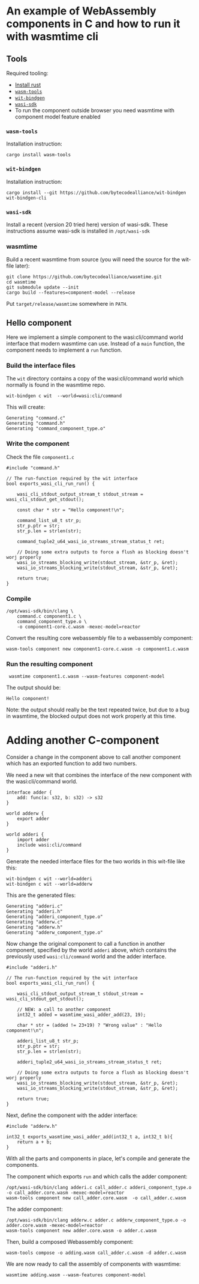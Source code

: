 # An example of WebAssembly components in C and how to run it with wasmtime cli

## Tools

Required tooling:

* [Install rust](https://www.rust-lang.org/tools/install)
* [`wasm-tools`](https://github.com/bytecodealliance/wasm-tools/)
* [`wit-bindgen`](https://github.com/bytecodealliance/wit-bindgen)
* [`wasi-sdk`](https://github.com/Webassembly/wasi-sdk)
* To run the component outside browser you need wasmtime with component model feature enabled


### `wasm-tools`

Installation instruction:
```
cargo install wasm-tools
```

### `wit-bindgen`

Installation instruction:
```
cargo install --git https://github.com/bytecodealliance/wit-bindgen wit-bindgen-cli
```

### `wasi-sdk`

Install a recent (version 20 tried here) version of wasi-sdk. These instructions assume wasi-sdk is installed in `/opt/wasi-sdk`

### wasmtime

Build a recent wasmtime from source (you will need the source for the wit-file later):

```
git clone https://github.com/bytecodealliance/wasmtime.git
cd wasmtime
git submodule update --init
cargo build --features=component-model --release
```

Put `target/release/wasmtime` somewhere in `PATH`.

## Hello component

Here we implement a simple component to the wasi:cli/command world interface that modern wasmtime can use. Instead of a `main` function, the component needs to implement a `run` function. 

### Build the interface files

The `wit` directory contains a copy of the wasi:cli/command world which normally is found in the wasmtime repo.

```
wit-bindgen c wit  --world=wasi:cli/command
```

This will create:
```
Generating "command.c"
Generating "command.h"
Generating "command_component_type.o"
```

### Write the component

Check the file `component1.c`

```
#include "command.h"

// The run-function required by the wit interface
bool exports_wasi_cli_run_run() {

    wasi_cli_stdout_output_stream_t stdout_stream = wasi_cli_stdout_get_stdout();

    const char * str = "Hello component!\n";

    command_list_u8_t str_p;
    str_p.ptr = str;
    str_p.len = strlen(str);

    command_tuple2_u64_wasi_io_streams_stream_status_t ret;

    // Doing some extra outputs to force a flush as blocking doesn't worj properly
    wasi_io_streams_blocking_write(stdout_stream, &str_p, &ret);
    wasi_io_streams_blocking_write(stdout_stream, &str_p, &ret);

    return true;
}
```

### Compile
```
/opt/wasi-sdk/bin/clang \
    command.c component1.c \
    command_component_type.o \
    -o component1-core.c.wasm -mexec-model=reactor
```
Convert the resulting core webassembly file to a webassembly component:

`wasm-tools component new component1-core.c.wasm -o component1.c.wasm`

### Run the resulting component

```
 wasmtime component1.c.wasm --wasm-features component-model
```

The output should be:

```
Hello component!
```

Note: the output should really be the text repeated twice, but due to a bug in wasmtime, the blocked output does not work properly at this time.

# Adding another C-component

Consider a change in the component above to call another component which has an exported function to add two numbers.

We need a new wit that combines the interface of the new component with the wasi:cli/command world. 

```
interface adder {
    add: func(a: s32, b: s32) -> s32
}

world adderw {
    export adder
}

world adderi {
    import adder
    include wasi:cli/command
}

```

Generate the needed interface files for the two worlds in this wit-file like this:

```
wit-bindgen c wit --world=adderi
wit-bindgen c wit --world=adderw
```

This are the generated files: 

```
Generating "adderi.c"
Generating "adderi.h"
Generating "adderi_component_type.o"
Generating "adderw.c"
Generating "adderw.h"
Generating "adderw_component_type.o"
```

Now change the original component to call a function in another component, specified by the world `adderi` above, which contains the previously used `wasi:cli/command` world and the adder interface.

```
#include "adderi.h"

// The run-function required by the wit interface
bool exports_wasi_cli_run_run() {

    wasi_cli_stdout_output_stream_t stdout_stream = wasi_cli_stdout_get_stdout();

    // NEW: a call to another component
    int32_t added = wasmtime_wasi_adder_add(23, 19);

    char * str = (added != 23+19) ? "Wrong value" : "Hello component!\n";

    adderi_list_u8_t str_p;
    str_p.ptr = str;
    str_p.len = strlen(str);

    adderi_tuple2_u64_wasi_io_streams_stream_status_t ret;

    // Doing some extra outputs to force a flush as blocking doesn't worj properly
    wasi_io_streams_blocking_write(stdout_stream, &str_p, &ret);
    wasi_io_streams_blocking_write(stdout_stream, &str_p, &ret);

    return true;
}
```

Next, define the component with the adder interface:

```
#include "adderw.h"

int32_t exports_wasmtime_wasi_adder_add(int32_t a, int32_t b){
    return a + b;
}

```

With all the parts and components in place, let's compile and generate the components.

The component which exports `run` and which calls the adder component:
```
/opt/wasi-sdk/bin/clang adderi.c call_adder.c adderi_component_type.o -o call_adder.core.wasm -mexec-model=reactor
wasm-tools component new call_adder.core.wasm  -o call_adder.c.wasm
```

The adder component:
```
/opt/wasi-sdk/bin/clang adderw.c adder.c adderw_component_type.o -o adder.core.wasm -mexec-model=reactor
wasm-tools component new adder.core.wasm -o adder.c.wasm
```

Then, build a composed Webassembly component:
```
wasm-tools compose -o adding.wasm call_adder.c.wasm -d adder.c.wasm
```

We are now ready to call the assembly of components with wasmtime:
```
wasmtime adding.wasm --wasm-features component-model
```